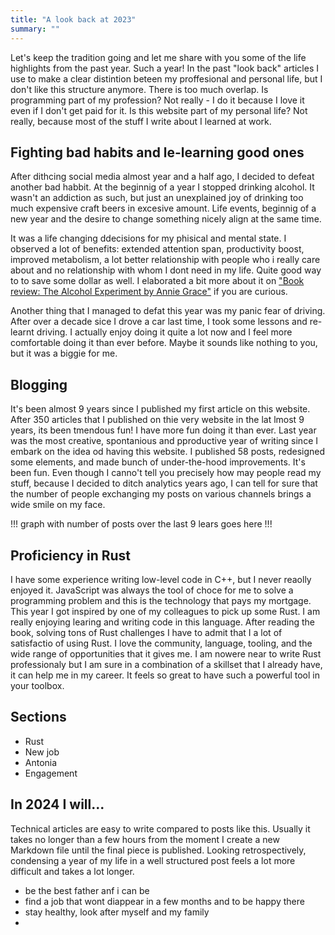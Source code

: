 ```yaml
---
title: "A look back at 2023"
summary: ""
---
```


Let's keep the tradition going and let me share with you some of the life highlights from the past year. Such a year! In the past "look back" articles I use to make a clear distintion beteen my proffesional and personal life, but I don't like this structure anymore. There is too much overlap. Is programming part of my profession? Not really - I do it because I love it even if I don't get paid for it. Is this website part of my personal life? Not really, because most of the stuff I write about I learned at work.

## Fighting bad habits and le-learning good ones

After dithcing social media almost year and a half ago, I decided to defeat another bad habbit. At the beginnig of a year I stopped drinking alcohol. It wasn't an addiction as such, but just an unexplained joy of drinking too much expensive craft beers in excesive amount. Life events, beginnig of a new year and the desire to change something nicely align at the same time.

It was a life changing ddecisions for my phisical and mental state. I observed a lot of benefits: extended attention span, productivity boost, improved metabolism, a lot better relationship with people who i really care about and no relationship with whom I dont need in my life. Quite good way to to save some dollar as well. I elaborated a bit more about it on ["Book review: The Alcohol Experiment by Annie Grace"](https://pawelgrzybek.com/book-review-the-alcohol-experiment-by-annie-grace/) if you are curious.

Another thing that I managed to defat this year was my panic fear of driving. After over a decade sice I drove a car last time, I took some lessons and re-learnt driving. I actually enjoy doing it quite a lot now and I feel more comfortable doing it than ever before. Maybe it sounds like nothing to you, but it was a biggie for me.

## Blogging

It's been almost 9 years since I published my first article on this website. After 350 articles that I published on thie very website in the lat lmost 9 years, its been tmendous fun! I have more fun doing it than ever. Last year was the most creative, spontanious and pproductive year of writing since I embark on the idea od having this website. I published 58 posts, redesigned some elements, and made bunch of under-the-hood improvements. It's been fun. Even though I canno't tell you precisely how may people read my stuff, because I decided to ditch analytics years ago, I can tell for sure that the number of people exchanging my posts on various channels brings a wide smile on my face.

!!! graph with number of posts over the last 9 lears goes here !!!

## Proficiency in Rust

I have some experience writing low-level code in C++, but I never reaolly enjoyed it. JavaScript was always the tool of choce for me to solve a programming problem and this is the technology that pays my mortgage. This year I got inspired by one of my colleagues to pick up some Rust. I am really enjoying learing and writing code in this language. After reading the book, solving tons of Rust challenges I have to admit that I a lot of satisfactio of using Rust. I love the community, language, tooling, and the wide range of opportunities that it gives me. I am nowere near to write Rust professionaly but I am sure in a combination of a skillset that I already have, it can help me in my career. It feels so great to have such a powerful tool in your toolbox.

## Sections

- Rust
- New job
- Antonia
- Engagement

## In 2024 I will...

Technical articles are easy to write compared to posts like this. Usually it takes no longer than a few hours from the moment I create a new Markdown file until the final piece is published. Looking retrospectively, condensing a year of my life in a well structured post feels a lot more difficult and takes a lot longer. 

- be the best father anf i can be
- find a job that wont diappear in a few months and to be happy there
- stay healthy, look after myself and my family
- 
